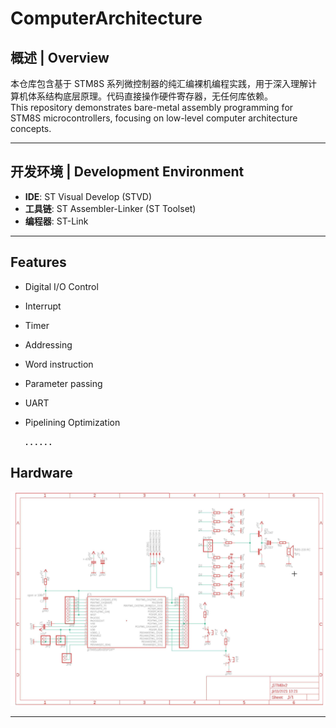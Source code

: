 # ComputerArchitecture  

## 概述 | Overview  
本仓库包含基于 STM8S 系列微控制器的纯汇编裸机编程实践，用于深入理解计算机体系结构底层原理。代码直接操作硬件寄存器，无任何库依赖。  
This repository demonstrates bare-metal assembly programming for STM8S microcontrollers, focusing on low-level computer architecture concepts.

---

## 开发环境 | Development Environment  
- **IDE**: ST Visual Develop (STVD)  
- **工具链**: ST Assembler-Linker (ST Toolset)  
- **编程器**: ST-Link

---

## Features  
- Digital I/O Control
- Interrupt
- Timer
- Addressing
- Word instruction
- Parameter passing
- UART
- Pipelining Optimization
  
  **. . . . . .**

## Hardware
![Hardware](hardware.png)

---